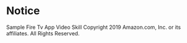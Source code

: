# Notice

Sample Fire Tv App Video Skill
Copyright 2019 Amazon.com, Inc. or its affiliates. All Rights Reserved.
